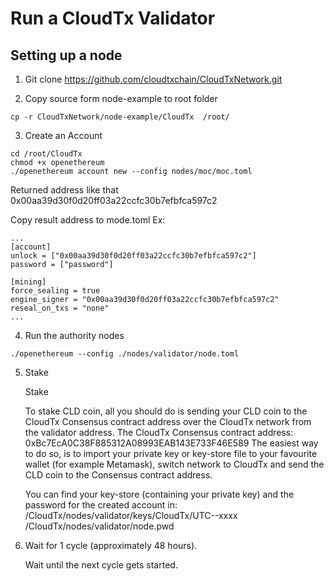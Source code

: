 # Run a CloudTx Validator
## Setting up a node
1. Git clone https://github.com/cloudtxchain/CloudTxNetwork.git

2. Copy source form node-example to root folder
```
cp -r CloudTxNetwork/node-example/CloudTx  /root/
```
3. Create an Account

```
cd /root/CloudTx
chmod +x openethereum
./openethereum account new --config nodes/moc/moc.toml
```
Returned address like that 0x00aa39d30f0d20ff03a22ccfc30b7efbfca597c2

Copy result address to mode.toml
Ex:
```
...
[account]
unlock = ["0x00aa39d30f0d20ff03a22ccfc30b7efbfca597c2"]
password = ["password"]

[mining]
force_sealing = true
engine_signer = "0x00aa39d30f0d20ff03a22ccfc30b7efbfca597c2"
reseal_on_txs = "none"
...
```
4. Run the authority nodes
```
./openethereum --config ./nodes/validator/node.toml

```
5. Stake

    Stake

    To stake CLD coin, all you should do is sending your CLD coin to the CloudTx Consensus contract address over the CloudTx network from the validator address.
    The CloudTx Consensus contract address: 0xBc7EcA0C38F885312A08993EAB143E733F46E589
    The easiest way to do so, is to import your private key or key-store file to your favourite wallet (for example Metamask), switch network to CloudTx and send the CLD coin to the Consensus contract address.

    You can find your key-store (containing your private key) and the password for the created account in:
    /CloudTx/nodes/validator/keys/CloudTx/UTC--xxxx
    /CloudTx/nodes/validator/node.pwd

6. Wait for 1 cycle (approximately 48 hours).

    Wait until the next cycle gets started.
